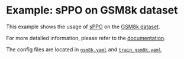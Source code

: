 # Example: sPPO on GSM8k dataset

This example shows the usage of [sPPO](https://arxiv.org/abs/2108.05828) on the [GSM8k dataset](https://huggingface.co/datasets/openai/gsm8k).

For more detailed information, please refer to the [documentation](../../docs/sphinx_doc/source/tutorial/example_reasoning_basic.md).

The config files are located in [`gsm8k.yaml`](gsm8k.yaml) and [`train_gsm8k.yaml`](train_gsm8k.yaml).
